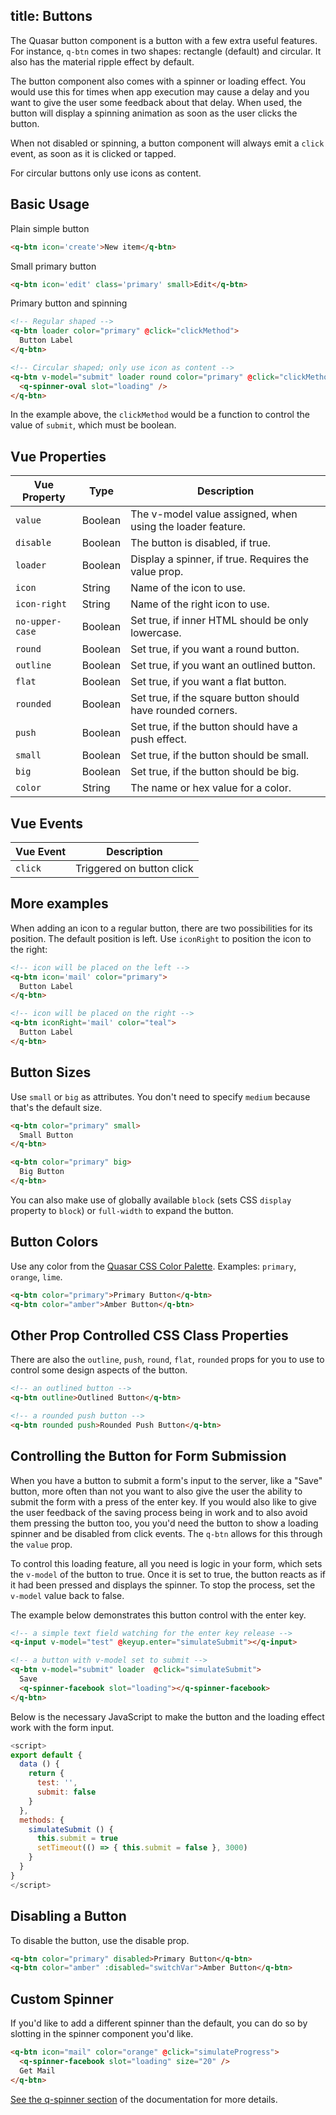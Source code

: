 title: Buttons
---
The Quasar button component is a button with a few extra useful features. For instance, `q-btn` comes in two shapes: rectangle (default) and circular. It also has the material ripple effect by default. 

The button component also comes with a spinner or loading effect. You would use this for times when app execution may cause a delay and you want to give the user some feedback about that delay. When used, the button will display a spinning animation as soon as the user clicks the button.

When not disabled or spinning, a button component will always emit a `click` event, as soon as it is clicked or tapped.

For circular buttons only use icons as content.

<input type="hidden" data-fullpage-demo="css/button">

## Basic Usage

Plain simple button

``` html
<q-btn icon='create'>New item</q-btn>
```

Small primary button

``` html
<q-btn icon='edit' class='primary' small>Edit</q-btn>

```

Primary button and spinning

```html
<!-- Regular shaped -->
<q-btn loader color="primary" @click="clickMethod">
  Button Label
</q-btn>

<!-- Circular shaped; only use icon as content -->
<q-btn v-model="submit" loader round color="primary" @click="clickMethod">
  <q-spinner-oval slot="loading" />
</q-btn>
```

In the example above, the `clickMethod` would be a function to control the value of `submit`, which must be boolean.

## Vue Properties
| Vue Property | Type    | Description                            |
| ---          | ---     | ---                                    |
| `value`      | Boolean | The v-model value assigned, when using the loader feature. |
| `disable`    | Boolean | The button is disabled, if true. |
| `loader`     | Boolean | Display a spinner, if true. Requires the value prop. |
| `icon`       | String  | Name of the icon to use. |
| `icon-right` | String  | Name of the right icon to use. |
| `no-upper-case` |Boolean | Set true, if inner HTML should be only lowercase. |
| `round`      | Boolean | Set true, if you want a round button. |
| `outline`    | Boolean | Set true, if you want an outlined button. |
| `flat`       | Boolean | Set true, if you want a flat button. |
| `rounded`    | Boolean | Set true, if the square button should have rounded corners. |
| `push`       | Boolean | Set true, if the button should have a push effect. |
| `small`      | Boolean | Set true, if the button should be small. |
| `big`        | Boolean | Set true, if the button should be big. |
| `color`      | String  | The name or hex value for a color.

## Vue Events
| Vue Event | Description               |
| ---       | ---                       |
| `click`   | Triggered on button click |


## More examples

When adding an icon to a regular button, there are two possibilities for its position. The default position is left. Use `iconRight` to position the icon to the right:

``` html
<!-- icon will be placed on the left -->
<q-btn icon='mail' color="primary">
  Button Label
</q-btn>

<!-- icon will be placed on the right -->
<q-btn iconRight='mail' color="teal">
  Button Label
</q-btn>
```

## Button Sizes

Use `small` or `big` as attributes. You don't need to specify `medium` because that's the default size.

``` html
<q-btn color="primary" small>
  Small Button
</q-btn>

<q-btn color="primary" big>
  Big Button
</q-btn>
```
You can also make use of globally available `block` (sets CSS `display` property to `block`) or `full-width` to expand the button. 

## Button Colors
Use any color from the [Quasar CSS Color Palette](/api/css-color-palette.html). Examples: `primary`, `orange`, `lime`.

``` html
<q-btn color="primary">Primary Button</q-btn>
<q-btn color="amber">Amber Button</q-btn>
```

## Other Prop Controlled CSS Class Properties
There are also the `outline`, `push`, `round`, `flat`, `rounded` props for you to use to control some design aspects of the button. 

``` html
<!-- an outlined button -->
<q-btn outline>Outlined Button</q-btn>

<!-- a rounded push button -->
<q-btn rounded push>Rounded Push Button</q-btn>
```

## Controlling the Button for Form Submission
When you have a button to submit a form's input to the server, like a "Save" button, more often than not you want to also give the user the ability to submit the form with a press of the enter key. If you would also like to give the user feedback of the saving process being in work and to also avoid them pressing the button too, you you'd need the button to show a loading spinner and be disabled from click events. The `q-btn` allows for this through the `value` prop. 

To control this loading feature, all you need is logic in your form, which sets the `v-model` of the button to true. Once it is set to true, the button reacts as if it had been pressed and displays the spinner. To stop the process, set the `v-model` value back to false.

The example below demonstrates this button control with the enter key. 

```html
<!-- a simple text field watching for the enter key release -->
<q-input v-model="test" @keyup.enter="simulateSubmit"></q-input>

<!-- a button with v-model set to submit -->
<q-btn v-model="submit" loader  @click="simulateSubmit">
  Save
  <q-spinner-facebook slot="loading"></q-spinner-facebook>
</q-btn>
```
Below is the necessary JavaScript to make the button and the loading effect work with the form input. 

```js
<script>
export default {
  data () {
    return {
      test: '',
      submit: false
    }
  },
  methods: {
    simulateSubmit () {
      this.submit = true
      setTimeout(() => { this.submit = false }, 3000)
    }
  }
}
</script>
```

## Disabling a Button
To disable the button, use the disable prop.

``` html
<q-btn color="primary" disabled>Primary Button</q-btn>
<q-btn color="amber" :disabled="switchVar">Amber Button</q-btn>
```

## Custom Spinner

If you'd like to add a different spinner than the default, you can do so by slotting in the spinner component you'd like. 

```html
<q-btn icon="mail" color="orange" @click="simulateProgress">
  <q-spinner-facebook slot="loading" size="20" />
  Get Mail
</q-btn>
```

[See the q-spinner section](components/spinners.html) of the documentation for more details.
